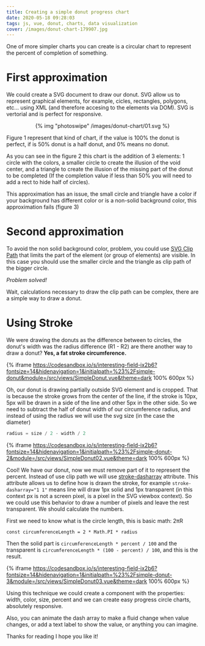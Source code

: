 ```yaml
---
title: Creating a simple donut progress chart
date: 2020-05-18 09:28:03
tags: js, vue, donut, charts, data visualization
cover: /images/donut-chart-179907.jpg
---
```


One of more simpler charts you can create is a circular chart to represent the percent of completion of something.

# First approximation

We could create a SVG document to draw our donut. SVG allow us to represent graphical elements, for example, cicles, rectangles, polygons, etc... using XML (and therefore accesing to the elements via DOM). SVG is vertorial and is perfect for responsive.

<p align="center">
{% img "photoswipe" /images/donut-chart/01.svg %}
</p>

Figure 1 represent that kind of chart, if the value is 100% the donut is perfect, if is 50% donut is a half donut, and 0% means no donut.

As you can see in the figure 2 this chart is the addition of 3 elements: 1 circle with the colors, a smaller circle to create the illusion of the void center, and a triangle to create the illusion of the missing part of the donut to be completed (If the completion value if less than 50% you will need to add a rect to hide half of circles).

This approximation has an issue, the small circle and triangle have a color if your background has different color or is a non-solid background color, this approximation fails (figure 3)

# Second approximation

To avoid the non solid background color, problem, you could use [SVG Clip Path](https://developer.mozilla.org/en-US/docs/Web/SVG/Element/clipPath) that limits the part of the element (or group of elements) are visible. In this case you should use the smaller circle and the triangle as clip path of the bigger circle.

*Problem solved!*

Wait, calculations necessary to draw the clip path can be complex, there are a simple way to draw a donut.

# Using Stroke

We were drawing the donuts as the difference between to circles, the donut's width was the radius difference (R1 - R2) are there another way to draw a donut? **Yes, a fat stroke circumference.**

{% iframe https://codesandbox.io/s/interesting-field-ix2b6?fontsize=14&hidenavigation=1&initialpath=%23%2Fsimple-donut&module=/src/views/SimpleDonut.vue&theme=dark 100% 600px %}


Oh, our donut is drawing partially outside SVG element and is cropped. That is because the stroke grows from the center of the line, if the stroke is 10px, 5px will be drawn in a side of the line and other 5px in the other side. So we need to subtract the half of donut width of our circumference radius, and instead of using the radius we will use the svg size (in the case the diameter)
```js
radius = size / 2 - width / 2
```

{% iframe https://codesandbox.io/s/interesting-field-ix2b6?fontsize=14&hidenavigation=1&initialpath=%23%2Fsimple-donut-2&module=/src/views/SimpleDonut02.vue&theme=dark 100% 600px %}


Cool! We have our donut, now we must remove part of it to represent the percent. Instead of use clip path we will use [stroke-dasharray](https://developer.mozilla.org/en-US/docs/Web/SVG/Attribute/stroke-dasharray) attribute. This attribute allows us to define how is drawn the stroke, for example `stroke-dasharray="1 1"` means line will draw 1px solid and 1px transparent (in this context px is not a screen pixel, is a pixel in the SVG viewbox context). So we could use this behavior to draw a number of pixels and leave the rest transparent. We should calculate the numbers.

First we need to know what is the circle length, this is basic math: 2πR

```
const circumferenceLength = 2 * Math.PI * radius
```

Then the solid part is `circumferenceLength * percent / 100` and the transparent is `circumferenceLength * (100 - percent) / 100`, and this is the result.


{% iframe https://codesandbox.io/s/interesting-field-ix2b6?fontsize=14&hidenavigation=1&initialpath=%23%2Fsimple-donut-3&module=/src/views/SimpleDonut03.vue&theme=dark 100% 600px %}

Using this technique we could create a component with the properties: width, color, size, percent and we can create easy progress circle charts, absolutely responsive.

Also, you can animate the dash array to make a fluid change when value changes, or add a text label to show the value, or anything you can imagine.

Thanks for reading I hope you like it!
